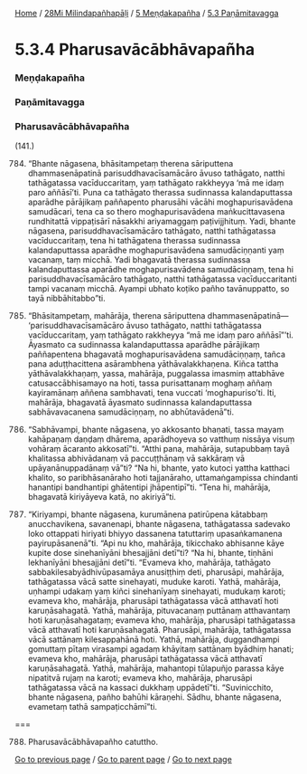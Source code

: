 
[Home](/) / [28Mi Milindapañhapāḷi](/tipitaka/28Mi.md) / [5 Meṇḍakapañha](/tipitaka/28Mi/5.md) / [5.3 Paṇāmitavagga](/tipitaka/28Mi/5/5.3.md)

# 5.3.4 Pharusavācābhāvapañha

### Meṇḍakapañha

### Paṇāmitavagga

### Pharusavācābhāvapañha

(141.)

784. “Bhante nāgasena, bhāsitampetaṃ therena sāriputtena dhammasenāpatinā parisuddhavacīsamācāro āvuso tathāgato, natthi tathāgatassa vacīduccaritaṃ, yaṃ tathāgato rakkheyya ‘mā me idaṃ paro aññāsī’ti. Puna ca tathāgato therassa sudinnassa kalandaputtassa aparādhe pārājikaṃ paññapento pharusāhi vācāhi moghapurisavādena samudācari, tena ca so thero moghapurisavādena maṅkucittavasena rundhitattā vippaṭisārī nāsakkhi ariyamaggaṃ paṭivijjhituṃ. Yadi, bhante nāgasena, parisuddhavacīsamācāro tathāgato, natthi tathāgatassa vacīduccaritaṃ, tena hi tathāgatena therassa sudinnassa kalandaputtassa aparādhe moghapurisavādena samudāciṇṇanti yaṃ vacanaṃ, taṃ micchā. Yadi bhagavatā therassa sudinnassa kalandaputtassa aparādhe moghapurisavādena samudāciṇṇaṃ, tena hi parisuddhavacīsamācāro tathāgato, natthi tathāgatassa vacīduccaritanti tampi vacanaṃ micchā. Ayampi ubhato koṭiko pañho tavānuppatto, so tayā nibbāhitabbo”ti.

785. “Bhāsitampetaṃ, mahārāja, therena sāriputtena dhammasenāpatinā—  ‘parisuddhavacīsamācāro āvuso tathāgato, natthi tathāgatassa vacīduccaritaṃ, yaṃ tathāgato rakkheyya “mā me idaṃ paro aññāsī”’ti. Āyasmato ca sudinnassa kalandaputtassa aparādhe pārājikaṃ paññapentena bhagavatā moghapurisavādena samudāciṇṇaṃ, tañca pana aduṭṭhacittena asārambhena yāthāvalakkhaṇena. Kiñca tattha yāthāvalakkhaṇaṃ, yassa, mahārāja, puggalassa imasmiṃ attabhāve catusaccābhisamayo na hoti, tassa purisattanaṃ moghaṃ aññaṃ kayiramānaṃ aññena sambhavati, tena vuccati ‘moghapuriso’ti. Iti, mahārāja, bhagavatā āyasmato sudinnassa kalandaputtassa sabhāvavacanena samudāciṇṇaṃ, no abhūtavādenā”ti.

786. “Sabhāvampi, bhante nāgasena, yo akkosanto bhaṇati, tassa mayaṃ kahāpaṇaṃ daṇḍaṃ dhārema, aparādhoyeva so vatthuṃ nissāya visuṃ vohāraṃ ācaranto akkosatī”ti. “Atthi pana, mahārāja, sutapubbaṃ tayā khalitassa abhivādanaṃ vā paccuṭṭhānaṃ vā sakkāraṃ vā upāyanānuppadānaṃ vā”ti? “Na hi, bhante, yato kutoci yattha katthaci khalito, so paribhāsanāraho hoti tajjanāraho, uttamaṅgampissa chindanti hanantipi bandhantipi ghātentipi jhāpentipī”ti. “Tena hi, mahārāja, bhagavatā kiriyāyeva katā, no akiriyā”ti.

787. “Kiriyampi, bhante nāgasena, kurumānena patirūpena kātabbaṃ anucchavikena, savanenapi, bhante nāgasena, tathāgatassa sadevako loko ottappati hiriyati bhiyyo dassanena tatuttariṃ upasaṅkamanena payirupāsanenā”ti. “Api nu kho, mahārāja, tikicchako abhisanne kāye kupite dose sinehanīyāni bhesajjāni detī”ti? “Na hi, bhante, tiṇhāni lekhanīyāni bhesajjāni detī”ti. “Evameva kho, mahārāja, tathāgato sabbakilesabyādhivūpasamāya anusiṭṭhiṃ deti, pharusāpi, mahārāja, tathāgatassa vācā satte sinehayati, muduke karoti. Yathā, mahārāja, uṇhampi udakaṃ yaṃ kiñci sinehanīyaṃ sinehayati, mudukaṃ karoti; evameva kho, mahārāja, pharusāpi tathāgatassa vācā atthavatī hoti karuṇāsahagatā. Yathā, mahārāja, pituvacanaṃ puttānaṃ atthavantaṃ hoti karuṇāsahagataṃ; evameva kho, mahārāja, pharusāpi tathāgatassa vācā atthavatī hoti karuṇāsahagatā. Pharusāpi, mahārāja, tathāgatassa vācā sattānaṃ kilesappahānā hoti. Yathā, mahārāja, duggandhampi gomuttaṃ pītaṃ virasampi agadaṃ khāyitaṃ sattānaṃ byādhiṃ hanati; evameva kho, mahārāja, pharusāpi tathāgatassa vācā atthavatī karuṇāsahagatā. Yathā, mahārāja, mahantopi tūlapuñjo parassa kāye nipatitvā rujaṃ na karoti; evameva kho, mahārāja, pharusāpi tathāgatassa vācā na kassaci dukkhaṃ uppādetī”ti. “Suvinicchito, bhante nāgasena, pañho bahūhi kāraṇehi. Sādhu, bhante nāgasena, evametaṃ tathā sampaṭicchāmī”ti.

===

788. Pharusavācābhāvapañho catuttho.



[Go to previous page](/tipitaka/28Mi/5/5.3/5.3.3.md) / [Go to parent page](/tipitaka/28Mi/5/5.3.md) / [Go to next page](/tipitaka/28Mi/5/5.3/5.3.5.md)


